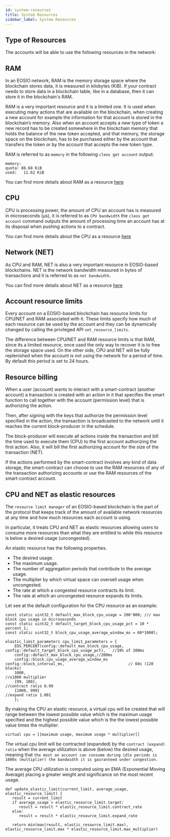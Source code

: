 ```yaml
---
id: system-resources
title: System Resources
sidebar_label: System Resources
---
```


## Type of Resources
The accounts will be able to use the following resources in the network:

## RAM
In an EOSIO network, RAM is the memory storage space where the blockchain stores data, it is measured in kilobytes (KiB). If your contract needs to store data in a blockchain table, like in a database, then it can store it in the blockchain's RAM.

RAM is a very important resource and it is a limited one. It is used when executing many actions that are available on the blockchain, when creating a new account for example the information for that account is stored in the blockchain’s memory. Also when an account accepts a new type of token a new record has to be created somewhere in the blockchain memory that holds the balance of the new token accepted, and that memory, the storage space on the blockchain, has to be purchased either by the account that transfers the token or by the account that accepts the new token type.

RAM is referred to as `memory` in the following `cleos get account` output:

	memory:
	quota: 86.68 KiB
	used:   11.62 KiB

You can find more details about RAM as a resource [here](https://developers.eos.io/manuals/eosio.contracts/latest/key-concepts/ram)

## CPU
CPU is processing power, the amount of CPU an account has is measured in microseconds (μs), it is referred to as `CPU bandwidth` the `cleos get account` command outputs the amount of processing time an account has at its disposal when pushing actions to a contract.

You can find more details about the CPU as a resource [here](https://developers.eos.io/manuals/eosio.contracts/latest/key-concepts/cpu)

## Network (NET)
As CPU and RAM, NET is also a very important resource in EOSIO-based blockchains. NET is the network bandwidth measured in bytes of transactions and it is referred to as `net bandwidth`.

You can find more details about NET as a resource [here](https://developers.eos.io/manuals/eosio.contracts/latest/key-concepts/net)

## Account resource limits

Every account on a EOSIO-based blockchain has resource limits for CPU/NET and RAM associated with it. These limits specify how much of each resource can be used by the account and they can be dynamically changed by calling the privileged API `set_resource_limits`.

The difference between CPU/NET and RAM resource limits is that RAM, since its a limited resource, once used the only way to recover it is to free the storage space used. On the other side, CPU and NET will be fully replenished when the account is not using the network for a period of time. By default this period is set to 24 hours.

## Resource billing

When a user (account) wants to interact with a smart-contract (another account) a transaction is created with an action in it that specifies the smart function to call together with the account (permission level) that is authorizing the action.

Then, after signing with the keys that authorize the permission level specified in the action, the transaction is broadcasted to the network until it reaches the current block-producer in the schedule.

The block-producer will execute all actions inside the transaction and bill the time used to execute them (CPU) to the first account authorizing the first action. Also, it will bill the first authorizing account for the size of the transaction (NET).

If the actions performed by the smart-contract involves any kind of data storage, the smart-contract can choose to use the RAM resources of any of the transaction authorizing accounts or use the RAM resources of the smart-contract account.

## CPU and NET as elastic resources

The `resource limit manager` of an EOSIO-based blockchain is the part of the protocol that keeps track of the amount of available network resources at any time and how much resources each account is using.

In particular, it treats CPU and NET as elastic resources allowing users to consume more resources than what they are entitled to while this resource is below a desired usage (uncongested).

An elastic resource has the following properties.

- The desired usage.
- The maximum usage.
- The number of aggregation periods that contribute to the average usage.
- The multiplier by which virtual space can oversell usage when uncongested.
- The rate at which a congested resource contracts its limit.
- The rate at which an uncongested resource expands its limits.

Let see at the default configuration for the CPU resource as an example:

	const static uint32_t default_max_block_cpu_usage = 200'000; /// max block cpu usage in microseconds
	const static uint32_t default_target_block_cpu_usage_pct = 10 * percent_1;
	const static uint32_t block_cpu_usage_average_window_ms = 60*1000l;

```
elastic_limit_parameters cpu_limit_parameters = {
	EOS_PERCENT(config::default_max_block_cpu_usage, config::default_target_block_cpu_usage_pct), 	//10% of 200ms
	config::default_max_block_cpu_usage,//200ms
    config::block_cpu_usage_average_window_ms config::block_interval_ms, 							// 60s (120 blocks)
	1000, 																							//x1000 multiplier 
	{99, 100},																						//contract ratio 0.99 
	{1000, 999}																						//expand ratio 1.001
	};
```
By making the CPU an elastic resource, a virtual cpu will be created that will range between the lowest possible value which is the maximun usage specified and the highest possible value which is the the lowest possible value times the multiplier.

	virtual cpu = [[maximum usage, maximum usage * multiplier]]

The virtual cpu limit will be contracted (expanded) by the `contract (expand) ratio` when the average utilization is above (below) the desired usage, meaning that `the most an account can consume during idle periods is 1000x (multiplier) the bandwidth it is gauranteed under congestion.`

The average CPU utilization is computed using an EMA (Exponential Moving Average) placing a greater weight and significance on the most recent usage.

```
def update_elastic_limit(current_limit, average_usage, elastic_resource_limit) {
   result = current_limit
   if average_usage > elastic_resource_limit.target:
      result = result * elastic_resource_limit.contract_rate
   else:
      result = result * elastic_resource_limit.expand_rate

   return min(max(result, elastic_resource_limit.max), elastic_resource_limit.max * elastic_resource_limit.max_multiplier)
```

